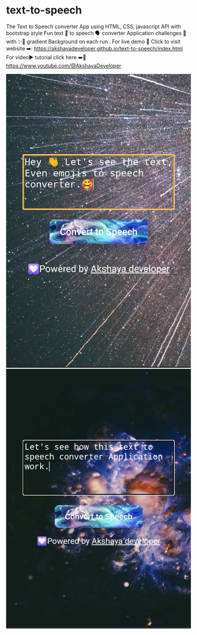 # text-to-speech
The Text to Speech converter App using HTML, CSS, javascript API with bootstrap style 
Fun text 💬 to speech 🗣️ converter Application challenges 🥳 with ✨🌈 gradient Background on each run . For live demo 🍰 Click to visit website ➡️: https://akshayadeveloper.github.io/text-to-speech/index.html For video▶️ tutorial click here ➡️🥞 https://www.youtube.com/@AkshayaDeveloper
<p></p>
<img src="https://github.com/Akshayadeveloper/text-to-speech/blob/main/IMG_20231219_133936.jpg">

<br>
<img src="https://github.com/Akshayadeveloper/text-to-speech/blob/main/IMG_20231218_151753.jpg">
